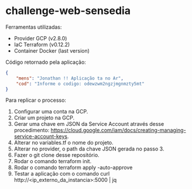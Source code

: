 # challenge-web-sensedia

Ferramentas utilizadas:

- Provider GCP (v2.8.0)
- IaC Terraform (v0.12.2)
- Container Docker (last version)

Código retornado pela aplicação: 
```json
{
	"mens": "Jonathan !! Aplicação ta no Ar",                                                                        
	"cod": "Informe o codigo: odewzwm2ngzjmgnmzty5mt"                                                                
}
```
Para replicar o processo:

1. Configurar uma conta na GCP.
2. Criar um projeto na GCP.
3. Gerar uma chave em JSON da Service Account através desse procedimento: https://cloud.google.com/iam/docs/creating-managing-service-account-keys.
4. Alterar no variables.tf o nome do projeto.
5. Alterar no provider, o path da chave JSON gerada no passo 3.
6. Fazer o git clone desse repositório.
7. Rodar o comando terraform init.
8. Rodar o comando terraform apply -auto-approve
9. Testar a aplicação com o comando curl http://<ip_externo_da_instancia>:5000 | jq
